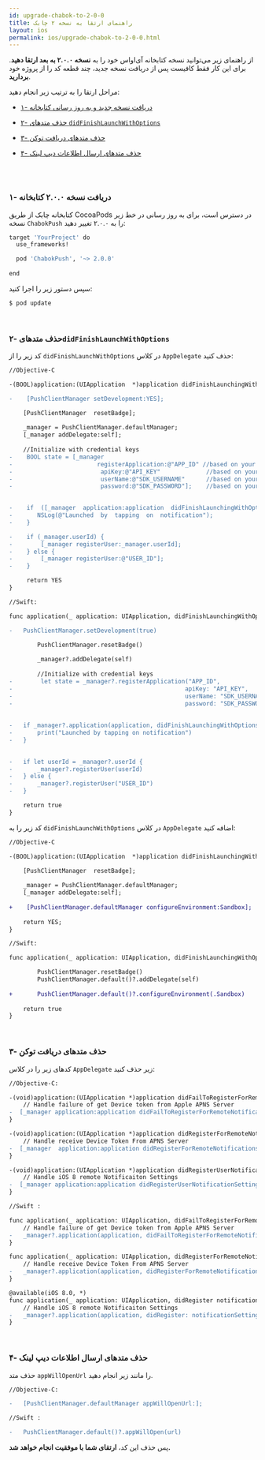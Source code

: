 ```yaml
---
id: upgrade-chabok-to-2-0-0
title: راهنمای ارتقا به نسخه ۲ چابک
layout: ios
permalink: ios/upgrade-chabok-to-2-0-0.html
---
```



از راهنمای زیر می‌توانید نسخه کتابخانه آی‌اواس خود را به **نسخه ۲.۰.۰ به بعد ارتقا دهید**. برای این کار فقط کافیست پس از دریافت نسخه جدید، چند قطعه کد را از پروژه خود **بردارید**.

مراحل ارتقا را به ترتیب زیر انجام دهید:

- [۱- دریافت نسخه جدید و به روز رسانی کتابخانه](/ios/upgrade-chabok-to-2-0-0.html#۱--دریافت-نسخه-۲۰-کتابخانه)

- [۲- حذف متدهای `didFinishLaunchWithOptions`](#۲--حذف-متدهای-didfinishlaunchwithoptions)

- [۳- حذف متدهای دریافت توکن](#۳--حذف-متدهای-دریافت-توکن)
 
- [۴- حذف متدهای ارسال اطلاعات دیپ لینک](#۴--حذف-متدهای-ارسال-اطلاعات-دیپ-لینک)

<br><br>

### ۱- دریافت نسخه ۲.۰.۰ کتابخانه

کتابخانه چابک از طریق CocoaPods در دسترس است، برای به روز رسانی در خط زیر نسخه `ChabokPush` را به ۲.۰.۰ تغییر دهید:


```bash
target 'YourProject' do
  use_frameworks!

  pod 'ChabokPush', '~> 2.0.0'
  
end
```

سپس دستور زیر را اجرا کنید:

```bash
$ pod update
```

<br>

### ۲- حذف متدهای`didFinishLaunchWithOptions`

کد زیر را از  `didFinishLaunchWithOptions` در کلاس `AppDelegate` حذف کنید:

```diff
//Objective-C

‌-(BOOL)application:(UIApplication  *)application didFinishLaunchingWithOptions:(NSDictionary *)launchOptions {     

-    [PushClientManager setDevelopment:YES];

    [PushClientManager  resetBadge];
    
    _manager = PushClientManager.defaultManager;
    [_manager addDelegate:self];
    
    //Initialize with credential keys
-    BOOL state = [_manager
-		                 registerApplication:@"APP_ID" //based on your environment
-                         apiKey:@"API_KEY"             //based on your environment
-                         userName:@"SDK_USERNAME"      //based on your environment
-                         password:@"SDK_PASSWORD"];    //based on your environment
  

-    if  ([_manager  application:application  didFinishLaunchingWithOptions:launchOptions])  {
-    	NSLog(@"Launched  by  tapping  on  notification");
-    }

-    if (_manager.userId) {
-        [_manager registerUser:_manager.userId];
-    } else {
-        [_manager registerUser:@"USER_ID"];
-    }

     return YES
}
```

```diff
//Swift:

func application(_ application: UIApplication, didFinishLaunchingWithOptions launchOptions: [UIApplicationLaunchOptionsKey: Any]?) -> Bool {

-	PushClientManager.setDevelopment(true)

        PushClientManager.resetBadge()
        
        _manager?.addDelegate(self)
        
        //Initialize with credential keys
-        let state = _manager?.registerApplication("APP_ID",					//based on your environment
-                                                 apiKey: "API_KEY",     	//based on your environment
-                                                 userName: "SDK_USERNAME",  //based on your environment
-                                                 password: "SDK_PASSWORD")  //based on your environment
        
 
-	if _manager?.application(application, didFinishLaunchingWithOptions: launchOptions) == true {
-		print("Launched by tapping on notification")
-	}

	
-	if let userId = _manager?.userId {
-		_manager?.registerUser(userId)
-	} else {
-		_manager?.registerUser("USER_ID")
-	}

    return true
}

```

کد زیر را به  `didFinishLaunchWithOptions` در کلاس `AppDelegate` اضافه کنید:

```diff
//Objective-C

‌-(BOOL)application:(UIApplication  *)application didFinishLaunchingWithOptions:(NSDictionary *)launchOptions {     

    [PushClientManager  resetBadge];
    
    _manager = PushClientManager.defaultManager;
    [_manager addDelegate:self];
    
+    [PushClientManager.defaultManager configureEnvironment:Sandbox];
    
    return YES;
}
```

```diff
//Swift:

func application(_ application: UIApplication, didFinishLaunchingWithOptions launchOptions: [UIApplicationLaunchOptionsKey: Any]?) -> Bool {

        PushClientManager.resetBadge()
        PushClientManager.default()?.addDelegate(self)
	
+       PushClientManager.default()?.configureEnvironment(.Sandbox)
	
	return true
}

```

<br>

### ۳- حذف متدهای دریافت توکن 

کدهای زیر را در کلاس `AppDelegate` زیر حذف کنید:

```diff
//Objective-C:

‌-(void)application:(UIApplication *)application didFailToRegisterForRemoteNotificationsWithError:(NSError *)error{
    // Handle failure of get Device token from Apple APNS Server
-  [_manager application:application didFailToRegisterForRemoteNotificationsWithError:error];
}

‌-(void)application:(UIApplication *)application didRegisterForRemoteNotificationsWithDeviceToken:(NSData *)deviceToken{
    // Handle receive Device Token From APNS Server
-  [_manager  application:application didRegisterForRemoteNotificationsWithDeviceToken:deviceToken];
}

‌-(void)application:(UIApplication *)application didRegisterUserNotificationSettings:(UIUserNotificationSettings *)notificationSettings{
    // Handle iOS 8 remote Notificaiton Settings
-  [_manager application:application didRegisterUserNotificationSettings:notificationSettings];
}
```

```diff
//Swift :

func application(_ application: UIApplication, didFailToRegisterForRemoteNotificationsWithError error: Error) {
	// Handle failure of get Device token from Apple APNS Server
- 	_manager?.application(application, didFailToRegisterForRemoteNotificationsWithError: error)
}

func application(_ application: UIApplication, didRegisterForRemoteNotificationsWithDeviceToken deviceToken: Data) {
	// Handle receive Device Token From APNS Server
- 	_manager?.application(application, didRegisterForRemoteNotificationsWithDeviceToken: deviceToken)  
}

@available(iOS 8.0, *)
func application(_ application: UIApplication, didRegister notificationSettings: UIUserNotificationSettings) {
	// Handle iOS 8 remote Notificaiton Settings
- 	_manager?.application(application, didRegister: notificationSettings)
}
```

<br>

### ۴- حذف متدهای ارسال اطلاعات دیپ لینک

حذف متد `appWillOpenUrl` را مانند زیر انجام دهید.

```diff
//Objective-C:

-	[PushClientManager.defaultManager appWillOpenUrl:]; 
```

```diff
//Swift :

-	PushClientManager.default()?.appWillOpen(url)
```


پس حذف این کد، **ارتقای شما با موفقیت انجام خواهد شد.**
